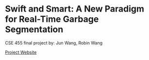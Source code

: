 # Swift and Smart: A New Paradigm for Real-Time Garbage Segmentation

CSE 455 final project by: Jun Wang, Robin Wang

[Project Website](https://junwang0510.github.io/CSE455Final/)